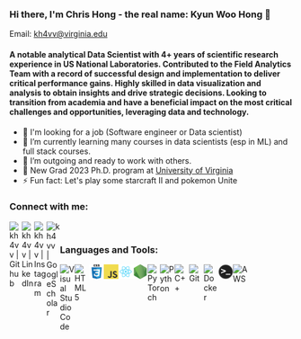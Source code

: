 ### Hi there, I'm Chris Hong - the real name: Kyun Woo Hong  👋
Email: kh4vv@virginia.edu

#### A notable analytical Data Scientist with 4+ years of scientific research experience in US National Laboratories. Contributed to the Field Analytics Team with a record of successful design and implementation to deliver critical performance gains. Highly skilled in data visualization and analysis to obtain insights and drive strategic decisions. Looking to transition from academia and have a beneficial impact on the most critical challenges and opportunities, leveraging data and technology.

- 🔭 I'm looking for a job (Software engineer or Data scientist)
- 🌱 I’m currently learning many courses in data scientists (esp in ML) and full stack courses.
- 👯 I’m outgoing and ready to work with others. 
- 🥅 New Grad 2023 Ph.D. program at [University of Virginia](http://www.phys.virginia.edu/)
- ⚡ Fun fact: Let's play some starcraft II and pokemon Unite

### Connect with me:

[<img align="left" alt="kh4vv | Github" width="22px" src="https://cdn.jsdelivr.net/npm/simple-icons@v3/icons/github.svg" />][github]
[<img align="left" alt="kh4vv | LinkedIn" width="22px" src="https://cdn.jsdelivr.net/npm/simple-icons@v3/icons/linkedin.svg" />][linkedin]
[<img align="left" alt="kh4vv | Instagram" width="22px" src="https://cdn.jsdelivr.net/npm/simple-icons@v3/icons/instagram.svg" />][instagram]
[<img align="left" alt="kh4vv | GoogleScholar" width="24px" src="https://img.icons8.com/color/48/000000/google-scholar--v3.png"/>][google]

[instagram]:https://instagram.com/hongs_uva
[linkedin]:https://linkedin.com/in/hongs-uva
[github]:https://github.com/kh4vv
[google]:https://scholar.google.com/citations?user=jGvTYwkAAAAJ&hl=ko

<br />

### Languages and Tools:

[<img align="left" alt="Visual Studio Code" width="26px" src="https://img.icons8.com/color/48/000000/visual-studio-code-2019.png"/>][vs]
[<img align="left" alt="HTML5" width="26px" src="https://img.icons8.com/ios-filled/50/000000/html.png" />][html]
[<img align="left" alt="CSS3" width="26px" src="https://raw.githubusercontent.com/github/explore/80688e429a7d4ef2fca1e82350fe8e3517d3494d/topics/css/css.png" />][css]
[<img align="left" alt="JavaScript" width="26px" src="https://raw.githubusercontent.com/github/explore/80688e429a7d4ef2fca1e82350fe8e3517d3494d/topics/javascript/javascript.png" />][js]
[<img align="left" alt="React" width="26px" src="https://raw.githubusercontent.com/github/explore/80688e429a7d4ef2fca1e82350fe8e3517d3494d/topics/react/react.png" />][react]
[<img align="left" alt="Node.js" width="26px" src="https://raw.githubusercontent.com/github/explore/80688e429a7d4ef2fca1e82350fe8e3517d3494d/topics/nodejs/nodejs.png" />][node]
[<img align="left" alt="PyTorch" width="22px" src="https://upload.wikimedia.org/wikipedia/commons/1/10/PyTorch_logo_icon.svg" />][pytorch]
[<img align="left" alt="Python" width="26px" src="https://img.icons8.com/ios-filled/50/000000/python.png"/>][python]
[<img align="left" alt="C++" width="26px" src="https://img.icons8.com/ios-filled/50/000000/c-plus-plus-logo.png"/>][c]
[<img align="left" alt="Git" width="26px" src="https://img.icons8.com/ios-glyphs/30/000000/github.png"/>][git]
[<img align="left" alt="Docker" width="26px" src="https://img.icons8.com/fluency/48/000000/docker.png"/>][docker]
[<img align="left" alt="Terminal" width="26px" src="https://raw.githubusercontent.com/github/explore/80688e429a7d4ef2fca1e82350fe8e3517d3494d/topics/terminal/terminal.png"/>][terminal]
[<img align="left" alt="AWS" width="26px" src="https://img.icons8.com/color/48/000000/amazon-web-services.png"/>][aws]

[vs]:https://code.visualstudio.com
[html]:https://en.wikipedia.org/wiki/HTML
[css]:https://en.wikipedia.org/wiki/CSS
[js]:https://www.javascript.com
[react]:https://reactjs.org
[node]:https://nodejs.org/
[pytorch]:https://pytorch.org/
[python]:https://www.python.org/
[c]:https://en.wikipedia.org/wiki/C%2B%2B
[git]:https://github.com
[docker]:https://www.docker.com
[terminal]:https://ubuntu.com/tutorials/command-line-for-beginners#1-overview
[aws]:https://aws.amazon.com/
